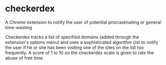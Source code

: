 checkerdex
==========

A Chrome extension to notify the user of potential procrastinating or general time-wasting

Checkerdex tracks a list of specified domains (added through the extension's options menu) and uses a
sophisticated algorithm (/s) to notify the user if he or she has been visiting one of the sites on the list
too frequently.  A score of 1 to 10 on the checkerdex scale is given to rate the abuse of free time.